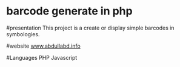 # barcode generate in php 
#presentation
This project is a create or display simple barcodes in symbologies.

#website
www.abdullabd.info

#Languages
PHP
Javascript

